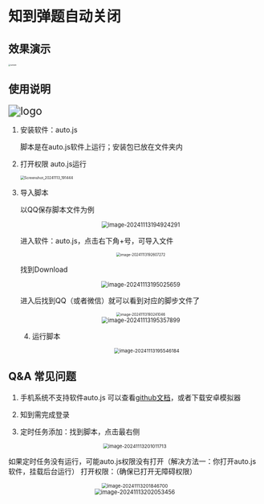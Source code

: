 # 知到弹题自动关闭

## 效果演示

<img src="pic/sample.gif" alt="sample" style="zoom:25%;" />

## 使用说明

<img src="pic/logo-1731500583745-1.png" alt="logo" style="zoom: 150%;" />

1. 安装软件：auto.js

	脚本是在auto.js软件上运行；安装包已放在文件夹内

2. 打开权限
	auto.js运行

	<img src="pic/Screenshot_20241113_191444.jpg" alt="Screenshot_20241113_191444" style="zoom:50%;" />
	
3. 导入脚本

	以QQ保存脚本文件为例
	<center>
	    <img src="pic/image-20241113194924291.png" alt="image-20241113194924291" style="zoom: 80%;" />
	</center>
	
	

	进入软件：auto.js，点击右下角+号，可导入文件
	
	
	
	<center>
	    <img src="pic/image-20241113192607272.png" alt="image-20241113192607272" style="zoom:50%;" />
	</center>
	
	找到Download

	<center>
	   <img src="pic/image-20241113195025659.png" alt="image-20241113195025659" style="zoom:80%;" />
	</center>
	
	进入后找到QQ（或者微信）就可以看到对应的脚步文件了

	<center>
	    <img src="pic/image-20241113193241046.png" alt="image-20241113193241046" style="zoom:50%;" />
	</center>
	
	

	<center>
	    <img src="pic/image-20241113195357899.png" alt="image-20241113195357899" style="zoom:80%;" />
	</center>
	
	
	4. 运行脚本
	
		<center>
		    <img src="pic/image-20241113195546184.png" alt="image-20241113195546184" style="zoom:67%;" />
		</center>

## Q&A 常见问题

1. 手机系统不支持软件auto.js
    可以查看[github文档](https://github.com/kkevsekk1/AutoX?tab=readme-ov-file)，或者下载安卓模拟器

2. 知到需完成登录

3. 定时任务添加：找到脚本，点击最右侧

  <center>
      <img src="pic/image-20241113201011713.png" alt="image-20241113201011713" style="zoom:67%;" />
  </center>

  如果定时任务没有运行，可能auto.js权限没有打开（解决方法一：你打开auto.js软件，挂载后台运行）
  打开权限：（确保已打开无障碍权限）

  <center>
      <img src="pic/image-20241113201846700.png" alt="image-20241113201846700" style="zoom:67%;" />
  </center>

  <center>
      <img src="pic/image-20241113202053456.png" alt="image-20241113202053456" style="zoom: 80%;" />
  </center>





​	

​	

​	

​	

​	

